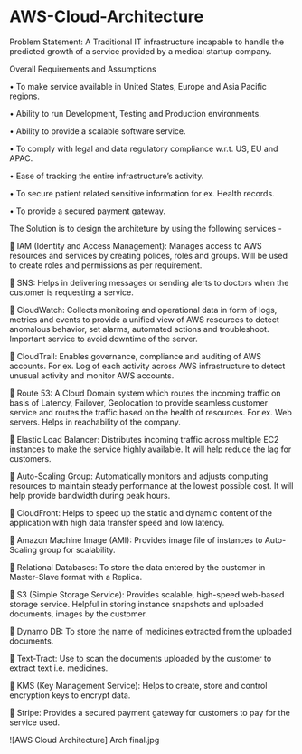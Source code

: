 # AWS-Cloud-Architecture
Problem Statement: A Traditional IT infrastructure incapable to handle the predicted growth of a service provided by a medical startup company.

Overall Requirements and Assumptions

•	To make service available in United States, Europe and Asia Pacific regions.

•	Ability to run Development, Testing and Production environments.

•	Ability to provide a scalable software service.

•	To comply with legal and data regulatory compliance w.r.t. US, EU and APAC.

•	Ease of tracking the entire infrastructure’s activity.

•	To secure patient related sensitive information for ex. Health records.

•	To provide a secured payment gateway.

The Solution is to design the architeture by using the following services - 

	IAM (Identity and Access Management): Manages access to AWS resources and services by creating polices, roles and groups. Will be used to create roles and permissions as per requirement.

	SNS: Helps in delivering messages or sending alerts to doctors when the customer is requesting a service. 

	CloudWatch: Collects monitoring and operational data in form of logs, metrics and events to provide a unified view of AWS resources to detect anomalous behavior, set alarms, automated actions and troubleshoot. Important service to avoid downtime of the server.

	CloudTrail: Enables governance, compliance and auditing of AWS accounts. For ex. Log of each activity across AWS infrastructure to detect unusual activity and monitor AWS accounts.

	Route 53: A Cloud Domain system which routes the incoming traffic on basis of Latency, Failover, Geolocation to provide seamless customer service and routes the traffic based on the health of resources. For ex. Web servers. Helps in reachability of the company.

	Elastic Load Balancer: Distributes incoming traffic across multiple EC2 instances to make the service highly available. It will help reduce the lag for customers. 

	Auto-Scaling Group: Automatically monitors and adjusts computing resources to maintain steady performance at the lowest possible cost. It will help provide bandwidth during peak hours.

	CloudFront: Helps to speed up the static and dynamic content of the application with high data transfer speed and low latency.  

	Amazon Machine Image (AMI): Provides image file of instances to Auto-Scaling group for scalability. 

	Relational Databases: To store the data entered by the customer in Master-Slave format with a Replica.

	S3 (Simple Storage Service): Provides scalable, high-speed web-based storage service. Helpful in storing instance snapshots and uploaded documents, images by the customer.

	Dynamo DB: To store the name of medicines extracted from the uploaded documents.

	Text-Tract: Use to scan the documents uploaded by the customer to extract text i.e. medicines.

	KMS (Key Management Service): Helps to create, store and control encryption keys to encrypt data.

	Stripe: Provides a secured payment gateway for customers to pay for the service used. 

![AWS Cloud Architecture] Arch final.jpg

